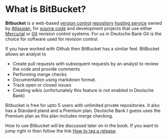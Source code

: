 # What is BitBucket?

**Bitbucket** is a web-based [version control](https://en.wikipedia.org/wiki/Version_control) [repository](https://en.wikipedia.org/wiki/Repository_%28version_control%29) [hosting service](https://en.wikipedia.org/wiki/Shared_web_hosting_service) owned by [Atlassian](https://en.wikipedia.org/wiki/Atlassian), for [source code](https://en.wikipedia.org/wiki/Source_code) and development projects that use either [Mercurial](https://en.wikipedia.org/wiki/Mercurial) or [Git](https://en.wikipedia.org/wiki/Git_%28software%29) revision control systems. For us in Deutsche Bank Git is the choice for software used for revision control. 

If you have worked with Github then BitBucket has a similar feel. BitBucket allows an analyst to 

* Create pull requests with subsequent requests by an analyst to review the code and provide comments
* Performing merge checks
* Documentation using markdown format.
* Track open or closed issues
* Creating wikis \(unfortunately this feature is not enabled in Deutsche Bank\)

Bitbucket is free for upto 5 users with unlimited private repositories. It also has a Standard pland and a Premium plan. Deutsche Bank I guess uses the Premium plan as this plan includes merge checking.

How to use Bitbucket will be discussed later on in the book. If you want to jump right in then follow the link [How to tag a release](https://nevilleandrade.gitbook.io/thoughts/~/edit/drafts/-LZsq8tkp4-P-3we_68M/how-to-tag-a-release).



